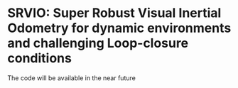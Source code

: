 # SRVIO: Super Robust Visual Inertial Odometry for dynamic environments and challenging Loop-closure conditions

The code will be available in the near future
